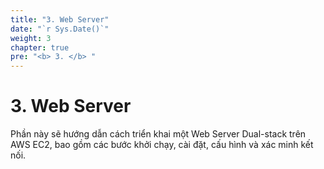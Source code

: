 ```yaml
---
title: "3. Web Server"
date: "`r Sys.Date()`"
weight: 3
chapter: true
pre: "<b> 3. </b> "
---
```


# 3. Web Server

Phần này sẽ hướng dẫn cách triển khai một Web Server Dual-stack trên AWS EC2, bao gồm các bước khởi chạy, cài đặt, cấu hình và xác minh kết nối.
